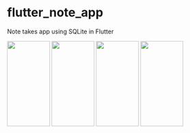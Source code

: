 # flutter_note_app
Note takes app using SQLite in Flutter

<img src="https://user-images.githubusercontent.com/15935347/57208011-86af6380-6fd1-11e9-84ef-9509cd75a8a6.png"  width="100" height="200" />
<img src="https://user-images.githubusercontent.com/15935347/57208012-8747fa00-6fd1-11e9-8ee0-0954a7e26e6e.png"  width="100" height="200" />
<img src="https://user-images.githubusercontent.com/15935347/57208013-8747fa00-6fd1-11e9-82de-70e0a89ea8e3.png"  width="100" height="200" />
<img src="https://user-images.githubusercontent.com/15935347/57208014-8747fa00-6fd1-11e9-839f-545a8843efd7.png"  width="100" height="200" />
